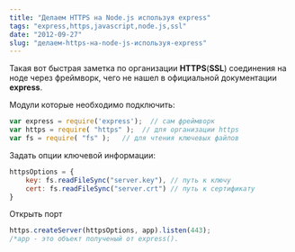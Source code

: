 ```yaml
---
title: "Делаем HTTPS на Node.js используя express"
tags: "express,https,javascript,node.js,ssl"
date: "2012-09-27"
slug: "делаем-https-на-node-js-используя-express"
---
```


Такая вот быстрая заметка по организации **HTTPS**(**SSL**) соединения на ноде через фреймворк, чего не нашел в официальной документации **express**.

Модули которые необходимо подключить:

```javascript
var express = require('express');  // сам фреймворк
var https = require( "https" );  // для организации https
var fs = require( "fs" );   // для чтения ключевых файлов
```

Задать опции ключевой информации:

```javascript
httpsOptions = {
    key: fs.readFileSync("server.key"), // путь к ключу
    cert: fs.readFileSync("server.crt") // путь к сертификату
}
```

Открыть порт

```javascript
https.createServer(httpsOptions, app).listen(443);
/*app - это объект полученый от express().
```


